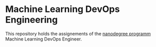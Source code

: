 # Machine Learning DevOps Engineering

This repository holds the assignements of the [nanodegree programm](https://www.udacity.com/enrollment/nd0821) Machine Learning DevOps Engineer.

